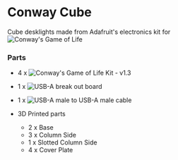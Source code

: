 # Conway Cube

Cube desklights made from Adafruit's electronics kit for ![Conway's Game of Life](https://www.adafruit.com/product/89)

### Parts
- 4 x ![Conway's Game of Life Kit - v1.3](https://www.adafruit.com/product/89)
- 1 x ![USB-A break out board](https://a.co/d/ib6OiX5)
- 1 x ![USB-A male to USB-A male cable](https://a.co/d/3082f9x)

- 3D Printed parts
  - 2 x Base
  - 3 x Column Side
  - 1 x Slotted Column Side
  - 4 x Cover Plate
